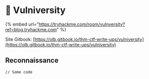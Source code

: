 # 🏫 Vulniversity

{% embed url="https://tryhackme.com/room/vulnversity?ref=blog.tryhackme.com" %}

Site Gitbook: [https://olb.gitbook.io/thm-ctf-write-ups/vulniversity](https://olb.gitbook.io/thm-ctf-write-ups/vulniversity)

## Reconnaissance

```
// Some code
```
